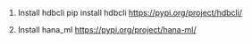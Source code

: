 
1. Install hdbcli 
    pip install hdbcli
    https://pypi.org/project/hdbcli/

2. Install hana_ml
    https://pypi.org/project/hana-ml/
